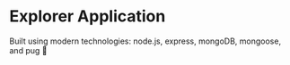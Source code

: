 # Explorer Application

Built using modern technologies: node.js, express, mongoDB, mongoose, and pug 🤫
